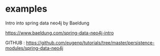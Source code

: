 # examples
Intro into spring data neo4j by Baeldung


https://www.baeldung.com/spring-data-neo4j-intro

GITHUB : https://github.com/eugenp/tutorials/tree/master/persistence-modules/spring-data-neo4j
